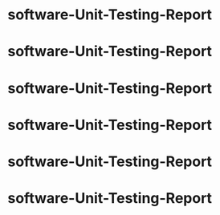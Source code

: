 # software-Unit-Testing-Report
# software-Unit-Testing-Report
# software-Unit-Testing-Report
# software-Unit-Testing-Report
# software-Unit-Testing-Report
# software-Unit-Testing-Report

